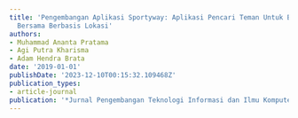 ```yaml
---
title: 'Pengembangan Aplikasi Sportyway: Aplikasi Pencari Teman Untuk Berolahraga
  Bersama Berbasis Lokasi'
authors:
- Muhammad Ananta Pratama
- Agi Putra Kharisma
- Adam Hendra Brata
date: '2019-01-01'
publishDate: '2023-12-10T00:15:32.109468Z'
publication_types:
- article-journal
publication: '*Jurnal Pengembangan Teknologi Informasi dan Ilmu Komputer*'
---
```

